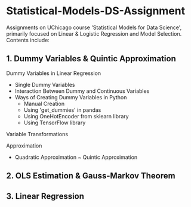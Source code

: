 # Statistical-Models-DS-Assignment

Assignments on UChicago course 'Statistical Models for Data Science', primarily focused on Linear &amp; Logistic Regression and Model Selection.<br>
Contents include:

## 1. Dummy Variables & Quintic Approximation

Dummy Variables in Linear Regression
- Single Dummy Variables
- Interaction Between Dummy and Continuous Variables
- Ways of Creating Dummy Variables in Python
  - Manual Creation
  - Using 'get_dummies' in pandas
  - Using OneHotEncoder from sklearn library
  - Using TensorFlow library

Variable Transformations

Approximation
- Quadratic Approximation ~ Quintic Approximation

## 2. OLS Estimation & Gauss-Markov Theorem

## 3. Linear Regression
